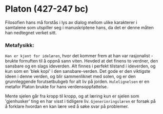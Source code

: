 # Platon (427-247 bc)


Filosofien hans må forstås i lys av dialog mellom ulike karakterer i samtalene som utspiller seg i manuskriptene hans, da det er denne måten han nedtegnet verket sitt. 


### Metafysikk: 
`Han er kjent for idelæren`, hvor det kommer frem at han var rasjonalist - brukte fornuften til å oppnå sann viten. Hevded at det finens to verdner, den sansbare og en slags ideverden. Alt finnes i perfekt tilstand i ideverden, og kun som en 'blek kopi' i den sansbare-verden. Det gode er den viktigste ideen i denne verden, og blir sammenliknet med solen, og er den grunnleggende forutsetbubgeb for alt liv på jorden. `Hulelignelsen` er en metafor Platon brukte for hans verdensoppfattelse. 


Mente sjelen går fra kropp til kropp, og at læring kun er sjelen som 'gjenhusker' ting en har visst i tidligere liv. `Gjenerinringslæren` er forsøk på å forklare hvordan en kan lære ved å søke svar på problemer. 
